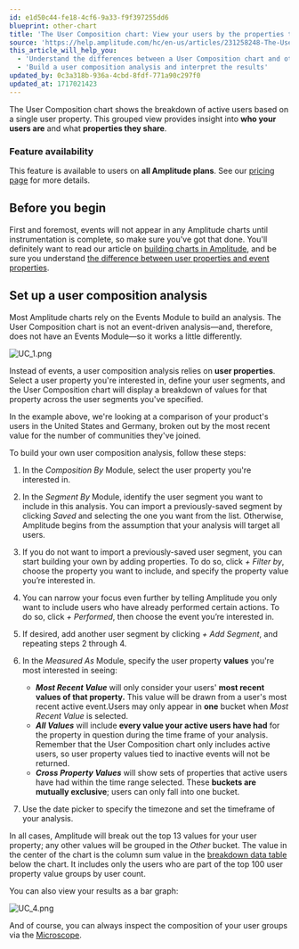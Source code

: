 ```yaml
---
id: e1d50c44-fe18-4cf6-9a33-f9f397255dd6
blueprint: other-chart
title: 'The User Composition chart: View your users by the properties they have in common'
source: 'https://help.amplitude.com/hc/en-us/articles/231258248-The-User-Composition-chart-View-your-users-by-the-properties-they-have-in-common'
this_article_will_help_you:
  - 'Understand the differences between a User Composition chart and other Amplitude chart types'
  - 'Build a user composition analysis and interpret the results'
updated_by: 0c3a318b-936a-4cbd-8fdf-771a90c297f0
updated_at: 1717021423
---
```

The User Composition chart shows the breakdown of active users based on a single user property. This grouped view provides insight into **who your users are** and what **properties they share**.  

### Feature availability

This feature is available to users on **all Amplitude plans**. See our [pricing page](https://amplitude.com/pricing) for more details.

## Before you begin

First and foremost, events will not appear in any Amplitude charts until instrumentation is complete, so make sure you've got that done. You'll definitely want to read our article on [building charts in Amplitude](/get-started/helpful-definitions), and be sure you understand [the difference between user properties and event properties](/data/user-properties-and-events). 

## Set up a user composition analysis

Most Amplitude charts rely on the Events Module to build an analysis. The User Composition chart is not an event-driven analysis—and, therefore, does not have an Events Module—so it works a little differently.

![UC_1.png](/output/img/other-charts/uc-1-png.png)

Instead of events, a user composition analysis relies on **user properties**. Select a user property you're interested in, define your user segments, and the User Composition chart will display a breakdown of values for that property across the user segments you've specified.

In the example above, we're looking at a comparison of your product's users in the United States and Germany, broken out by the most recent value for the number of communities they've joined.

To build your own user composition analysis, follow these steps:

1. In the *Composition By* Module, select the user property you're interested in.
2. In the *Segment By* Module, identify the user segment you want to include in this analysis. You can import a previously-saved segment by clicking *Saved* and selecting the one you want from the list. Otherwise, Amplitude begins from the assumption that your analysis will target all users.
3. If you do not want to import a previously-saved user segment, you can start building your own by adding properties. To do so, click *+ Filter by*, choose the property you want to include, and specify the property value you’re interested in.
4. You can narrow your focus even further by telling Amplitude you only want to include users who have already performed certain actions. To do so, click *+ Performed*, then choose the event you’re interested in.
5. If desired, add another user segment by clicking *+ Add Segment*, and repeating steps 2 through 4.
6. In the *Measured As* Module, specify the user property **values** you're most interested in seeing:

    * ***Most Recent Value*** will only consider your users' **most recent values of that property.** This value will be drawn from a user's most recent active event.Users may only appear in **one** bucket when *Most Recent Value* is selected.
    * ***All Values*** will include **every value your active users have had** for the property in question during the time frame of your analysis. Remember that the User Composition chart only includes active users, so user property values tied to inactive events will not be returned.
    * ***Cross Property Values*** will show sets of properties that active users have had within the time range selected. These **buckets are mutually exclusive**; users can only fall into one bucket.

7. Use the date picker to specify the timezone and set the timeframe of your analysis.

In all cases, Amplitude will break out the top 13 values for your user property; any other values will be grouped in the *Other* bucket. The value in the center of the chart is the column sum value in the [breakdown data table](/analytics/charts/review-chart-data) below the chart. It includes only the users who are part of the top 100 user property value groups by user count.

You can also view your results as a bar graph:

![UC_4.png](/output/img/other-charts/uc-4-png.png)

And of course, you can always inspect the composition of your user groups via the [Microscope](/analytics/microscope).